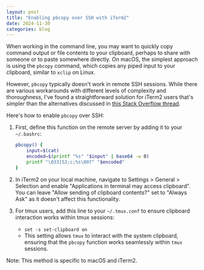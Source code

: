```yaml
---
layout: post
title: "Enabling pbcopy over SSH with iTerm2"
date: 2024-11-30
categories: blog
---
```


When working in the command line, you may want to quickly copy command output or file contents to your clipboard, perhaps to share with someone or to paste somewhere directly. On macOS, the simplest approach is using the `pbcopy` command, which copies any piped input to your clipboard, similar to `xclip` on Linux.

However, `pbcopy` typically doesn't work in remote SSH sessions. While there are various workarounds with different levels of complexity and thoroughness, I've found a straightforward solution for iTerm2 users that's simpler than the alternatives discussed in [this Stack Overflow thread](https://stackoverflow.com/questions/1152362/how-to-send-data-to-local-clipboard-from-a-remote-ssh-session).

Here's how to enable `pbcopy` over SSH:

1. First, define this function on the remote server by adding it to your `~/.bashrc`:

    ```bash
    pbcopy() {
        input=$(cat)
        encoded=$(printf "%s" "$input" | base64 -w 0)
        printf "\033]52;c;%s\007" "$encoded"
    }
    ```

2. In iTerm2 on your local machine, navigate to Settings > General > Selection and enable "Applications in terminal may access clipboard". You can leave "Allow sending of clipboard contents?" set to "Always Ask" as it doesn't affect this functionality.

3. For tmux users, add this line to your `~/.tmux.conf` to ensure clipboard interaction works within tmux sessions:
   - `set -s set-clipboard on`
   - This setting allows `tmux` to interact with the system clipboard, ensuring that the `pbcopy` function works seamlessly within `tmux` sessions.

Note: This method is specific to macOS and iTerm2.
